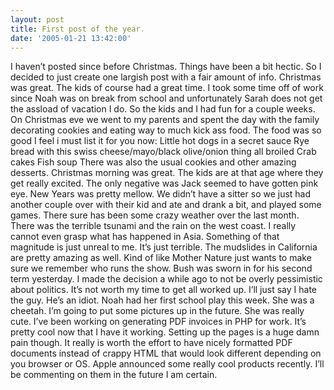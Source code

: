```yaml
---
layout: post
title: First post of the year.
date: '2005-01-21 13:42:00'
---
```


I haven’t posted since before Christmas. Things have been a bit hectic. So I decided to just create one largish post with a fair amount of info. Christmas was great. The kids of course had a great time. I took some time off of work since Noah was on break from school and unfortunately Sarah does not get the assload of vacation I do. So the kids and I had fun for a couple weeks. On Christmas eve we went to my parents and spent the day with the family decorating cookies and eating way to much kick ass food. The food was so good I feel i must list it for you now: Little hot dogs in a secret sauce Rye bread with this swiss cheese/mayo/black olive/onion thing all broiled Crab cakes Fish soup There was also the usual cookies and other amazing desserts. Christmas morning was great. The kids are at that age where they get really excited. The only negative was Jack seemed to have gotten pink eye. New Years was pretty mellow. We didn’t have a sitter so we just had another couple over with their kid and ate and drank a bit, and played some games. There sure has been some crazy weather over the last month. There was the terrible tsunami and the rain on the west coast. I really cannot even grasp what has happened in Asia. Something of that magnitude is just unreal to me. It’s just terrible. The mudslides in California are pretty amazing as well. Kind of like Mother Nature just wants to make sure we remember who runs the show. Bush was sworn in for his second term yesterday. I made the decision a while ago to not be overly pessimistic about politics. It’s not worth my time to get all worked up. I’ll just say I hate the guy. He’s an idiot. Noah had her first school play this week. She was a cheetah. I’m going to put some pictures up in the future. She was really cute. I’ve been working on generating PDF invoices in PHP for work. It’s pretty cool now that I have it working. Setting up the pages is a huge damn pain though. It really is worth the effort to have nicely formatted PDF documents instead of crappy HTML that would look different depending on you browser or OS. Apple announced some really cool products recently. I’ll be commenting on them in the future I am certain.